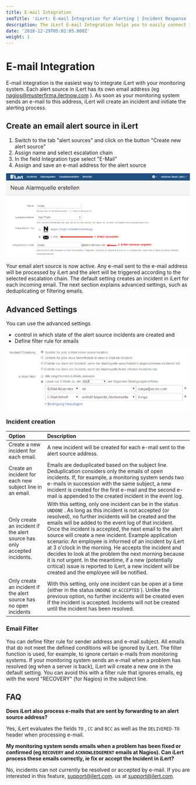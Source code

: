 ```yaml
---
title: E-mail Integration
seoTitle: 'iLert: E-mail Integration for Alerting | Incident Response | Uptime'
description: The iLert E-mail Integration helps you to easily connect iLert with E-mail.
date: '2018-12-29T05:02:05.000Z'
weight: 1
---
```


# E-mail Integration

E-mail integration is the easiest way to integrate iLert with your monitoring system. Each alert source in iLert has its own email address \(eg nagios@musterfirma.ilertnow.com \). As soon as your monitoring system sends an e-mail to this address, iLert will create an incident and initiate the alerting process.

## Create an email alert source in iLert <a id="create-alarm-source"></a>

1. Switch to the tab "alert sources" and click on the button "Create new alert source"
2. Assign name and select escalation chain
3. In the field Integration type select "E-Mail"
4. Assign and save an e-mail address for the alert source

![](../.gitbook/assets/em1.png)

Your email alert source is now active. Any e-mail sent to the e-mail address will be processed by iLert and the alert will be triggered according to the selected escalation chain. The default setting creates an incident in iLert for each incoming email. The next section explains advanced settings, such as deduplicating or filtering emails.

## Advanced Settings <a id="advanced-settings"></a>

You can use the advanced settings

* control in which state of the alert source incidents are created and
* Define filter rule for emails

![](../.gitbook/assets/em2.png)

### Incident creation

| Option | Description |
| :--- | :--- |
| Create a new incident for each email. | A new incident will be created for each e-mail sent to the alert source address. |
| Create an incident for each new subject line in an email. | Emails are deduplicated based on the subject line. Deduplication considers only the emails of open incidents.     If, for example, a monitoring system sends two e-mails in succession with the same subject, a new incident is created for the first e-mail and the second e-mail is appended to the created incident in the event log. |
| Only create an incident if the alert source has only accepted incidents. | With this setting, only one incident can be in the status `UNDONE` . As long as this incident is not accepted \(or resolved\), no further incidents will be created and the emails will be added to the event log of that incident. Once the incident is accepted, the next email to the alert source will create a new incident.     Example application scenario: An employee is informed of an incident by iLert at 3 o'clock in the morning. He accepts the incident and decides to look at the problem the next morning because it is not urgent. In the meantime, if a new \(potentially critical\) issue is reported to iLert, a new incident will be created and the employee will be notified. |
| Only create an incident if the alert source has no open incidents | With this setting, only one incident can be open at a time \(either in the status `UNDONE` or `ACCEPTED` \). Unlike the previous option, no further incidents will be created even if the incident is accepted. Incidents will not be created until the incident has been resolved. |

### Email Filter

You can define filter rule for sender address and e-mail subject. All emails that do not meet the defined conditions will be ignored by iLert. The filter function is used, for example, to ignore certain e-mails from monitoring systems. If your monitoring system sends an e-mail when a problem has resolved \(eg when a server is back\), iLert will create a new one in the default setting. You can avoid this with a filter rule that ignores emails, eg with the word "RECOVERY" \(for Nagios\) in the subject line.

## FAQ <a id="faq"></a>

**Does iLert also process e-mails that are sent by forwarding to an alert source address?**

Yes, iLert evaluates the fields `TO` , `CC` and `BCC` as well as the `DELIVERED-TO` header when processing e-mail.

**My monitoring system sends emails when a problem has been fixed or confirmed \(eg `RECOVERY` and `ACKNOWLEDGEMENT` emails at Nagios\). Can iLert process these emails correctly, ie fix or accept the Incident in iLert?**

No, incidents can not currently be resolved or accepted by e-mail. If you are interested in this feature, [support@ilert.com](mailto:support@ilert.com). us at [support@ilert.com](support@ilert.com).

